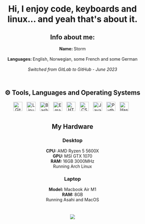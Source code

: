 <h1 align="center">Hi, I enjoy code, keyboards and linux... and yeah that's about it. </h1>
<h2 align="center">Info about me:</h2>
<p align="center">
    <b> Name: </b> Storm <br/><br/>
    <b> Languages: </b> English, Norwegian, some French and some German <br/><br/>
    <i> Switched from GitLab to GitHub - June 2023 </i> <br/><br/>
</p>

#

<h2 align=center>⚙️ Tools, Languages and Operating Systems</h2>

<p align="center">
<img align="center" alt="Git" width="30px" style="padding-right:10px;" src="https://cdn.jsdelivr.net/gh/devicons/devicon/icons/git/git-original.svg" />
<img align="center" alt="Linux" width="30px" style="padding-right:10px;" src="https://cdn.jsdelivr.net/gh/devicons/devicon/icons/linux/linux-original.svg" />
<img align="center" alt="Bash" width="30px" style="padding-right:10px;" src="https://cdn.jsdelivr.net/gh/devicons/devicon/icons/bash/bash-original.svg" />
<img align="center" alt="Emacs" width="30px" style="padding-right:10px;" src="https://upload.wikimedia.org/wikipedia/commons/thumb/0/08/EmacsIcon.svg/1024px-EmacsIcon.svg.png" />
<img align="center" alt="HTML" width="30px" style="padding-right:10px;" src="https://cdn.jsdelivr.net/gh/devicons/devicon/icons/html5/html5-plain.svg" />
<img align="center" alt="CSS" width="30px" style="padding-right:10px;" src="https://cdn.jsdelivr.net/gh/devicons/devicon/icons/css3/css3-plain.svg" />
<img align="center" alt="JavaScript" width="30px" style="padding-right:10px;" src="https://cdn.jsdelivr.net/gh/devicons/devicon/icons/javascript/javascript-plain.svg" />
<img align="center" alt="Python" width="30px" style="padding-right:10px;" src="https://cdn.jsdelivr.net/gh/devicons/devicon/icons/python/python-plain.svg" />
<img align="center" alt="Haskell" width="30px" style="padding-right:10px;" src="https://cdn.jsdelivr.net/gh/devicons/devicon/icons/haskell/haskell-original.svg" />
<br />
</p>

#

<h2 align=center>My Hardware</h2>
<h3 align=center>Desktop</h4>
  <p align=center>
    <b>CPU: </b> AMD Ryzen 5 5600X <br/>
    <b>GPU: </b> MSI GTX 1070 <br/>
    <b>RAM: </b> 16GB 3000MHz <br/>
    Running Arch Linux <br/>
  </p>
<h3 align=center>Laptop</h4>
  <p align=center>
    <b>Model: </b> Macbook Air M1 <br/>
    <b>RAM: </b> 8GB <br/>
    Running Asahi and MacOS <br/>
  </p>

#
<p align="center">
<img align="center" src="https://github-readme-stats.vercel.app/api?username=stormfjeld&show_icons=true&theme=gruvbox"
</p>
